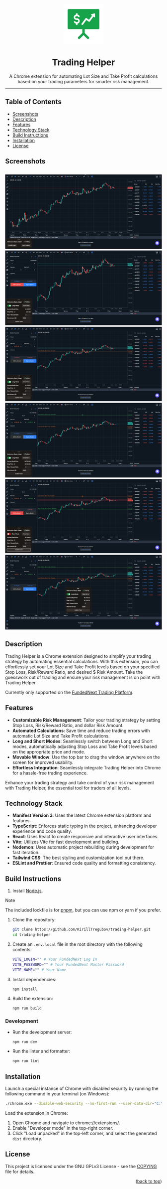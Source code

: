 <div align="center">
  <img width="128px" height="128px" src="public/enabled-128.png">
  <h1>Trading Helper</h1>
  <p>A Chrome extension for automating Lot Size and Take Profit calculations based on your trading parameters for smarter risk management.</p>
</div>

---

## Table of Contents

- [Screenshots](#screenshots)
- [Description](#description)
- [Features](#features)
- [Technology Stack](#technology-stack)
- [Build Instructions](#build-instructions)
- [Installation](#installation)
- [License](#license)

## Screenshots

![Screenshot of Initial Screen](screenshots/screenshot-1.png)
![Screenshot of Trading Screen in Long Mode without a stop loss](screenshots/screenshot-2.png)
![Screenshot of Trading Screen in Long Mode with a stop loss](screenshots/screenshot-3.png)
![Screenshot of Trading Screen after updated lot size and take profit level](screenshots/screenshot-4.png)
![Screenshot of Trading Screen in Short Mode](screenshots/screenshot-5.png)
![Screenshot of Trading Screen being dragged](screenshots/screenshot-6.png)
---

## Description

Trading Helper is a Chrome extension designed to simplify your trading strategy by automating essential calculations. With this extension, you can effortlessly set your Lot Size and Take Profit levels based on your specified Stop Loss, Risk/Reward Ratio, and desired $ Risk Amount. Take the guesswork out of trading and ensure your risk management is on point with Trading Helper.

Currently only supported on the [FundedNext Trading Platform](https://fundednext.com/).

## Features

- **Customizable Risk Management**: Tailor your trading strategy by setting Stop Loss, Risk/Reward Ratio, and dollar Risk Amount.
- **Automated Calculations**: Save time and reduce trading errors with automatic Lot Size and Take Profit calculations.
- **Long and Short Modes**: Seamlessly switch between Long and Short modes, automatically adjusting Stop Loss and Take Profit levels based on the appropriate price and mode.
- **Movable Window**: Use the top bar to drag the window anywhere on the screen for improved usability.
- **Effortless Integration**: Seamlessly integrate Trading Helper into Chrome for a hassle-free trading experience.

Enhance your trading strategy and take control of your risk management with Trading Helper, the essential tool for traders of all levels.

## Technology Stack

- **Manifest Version 3**: Uses the latest Chrome extension platform and features.
- **TypeScript**: Enforces static typing in the project, enhancing developer experience and code quality.
- **React**: Uses React to create responsive and interactive user interfaces.
- **Vite**: Utilizes Vite for fast development and building.
- **Nodemon**: Uses automatic project rebuilding during development for fast iteration.
- **Tailwind CSS**: The best styling and customization tool out there.
- **ESLint and Prettier**: Ensured code quality and formatting consistency.

## Build Instructions

1. Install [Node.js](https://nodejs.org/en/download/).

> [!NOTE]  
> The included lockfile is for [pnpm](https://pnpm.io/), but you can use npm or yarn if you prefer.

1. Clone the repository:
   ```bash
   git clone https://github.com/KirillTregubov/trading-helper.git
   cd trading-helper
   ```

1. Create an `.env.local` file in the root directory with the following contents:

   ```bash
   VITE_LOGIN="" # Your FundedNext Log In
   VITE_PASSWORD="" # Your FundedNext Master Password
   VITE_NAME="" # Your Name
   ```

1. Install dependencies:

   ```bash
   npm install
   ```

1. Build the extension:

   ```bash
   npm run build
   ```

### Development

- Run the development server:

   ```bash
   npm run dev
   ```

- Run the linter and formatter:

   ```bash
   npm run lint
   ```

## Installation

Launch a special instance of Chrome with disabled security by running the following command in your terminal (on Windows):

```bash
./chrome.exe --disable-web-security --no-first-run --user-data-dir="C:\ProgramData\AAA Dev Session"
```

Load the extension in Chrome:

1. Open Chrome and navigate to chrome://extensions/.
1. Enable "Developer mode" in the top-right corner.
1. Click "Load unpacked" in the top-left corner, and select the generated `dist` directory.

## License
This project is licensed under the GNU GPLv3 License - see the [COPYING](COPYING) file for details.

<div align="right">(<a href="#readme-top">back to top</a>)</div>